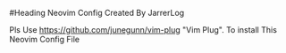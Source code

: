 #Heading 
Neovim Config Created By JarrerLog

Pls Use <https://github.com/junegunn/vim-plug> "Vim Plug".
To install This Neovim Config File

